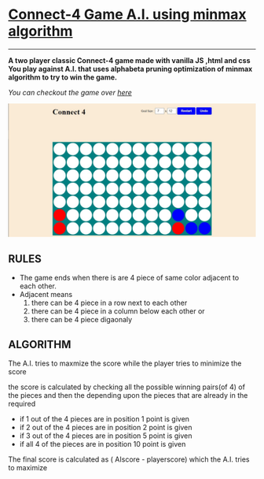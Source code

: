 # [Connect-4 Game A.I. using minmax algorithm](https://connect-4-min-max.netlify.app/)

---

**A two player classic Connect-4 game made with vanilla JS ,html and css You play against A.I. that uses alphabeta pruning optimization of minmax algorithm to try to win the game.**

_You can checkout the game over [here](https://connect-4-min-max.netlify.app/)_

<img src="img/img1.JPG" />

## RULES

-   The game ends when there is are 4 piece of same color adjacent to each other.
-   Adjacent means
    1. there can be 4 piece in a row next to each other
    2. there can be 4 piece in a column below each other or
    3. there can be 4 piece digaonaly

## ALGORITHM

The A.I. tries to maxmize the score while the player tries to minimize the score

the score is calculated by checking all the possible winning pairs(of 4) of the pieces and then
the depending upon the pieces that are already in the required

-   if 1 out of the 4 pieces are in position 1 point is given
-   if 2 out of the 4 pieces are in position 2 point is given
-   if 3 out of the 4 pieces are in position 5 point is given
-   if all 4 of the pieces are in position 10 point is given

The final score is calculated as ( AIscore - playerscore) which the A.I. tries to maximize
